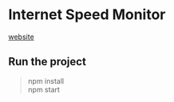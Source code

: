 # Internet Speed Monitor

[website](https://derekchristy.github.io/internet-speed-monitor/)

## Run the project

> npm install \
> npm start
